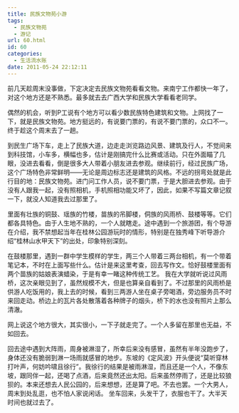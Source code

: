 ```yaml
---
title: 民族文物苑小游
tags:
  - 民族文物苑
  - 游记
url: 60.html
id: 60
categories:
  - 生活流水账
date: 2011-05-24 22:12:11
---
```


前几天趁周末没事做，下定决定去民族文物苑看看文物。来南宁工作都快一年了，对这个地方还是不熟悉。最多就去去广西大学和民族大学看看老同学。 

偶然的机会，听到P工说有个地方可以看少数民族特色建筑和文物。上网找了一下，就是民族文物苑。地方挺远的，有说要门票的，有说不要门票的，众口不一。终于趁这个周末去了一趟。 
<!-- more -->
到民生广场下车，走上了民族大道，边走走浏览路边风景、建筑及行人，不觉间来到科技馆，小车多，横幅也多，估计是刚搞完什么比赛或活动。只在外面瞄了几眼，没进去看看，倒是很多大人带着小朋友进去参观。继续前行，经过民族广场，这个广场特色非常鲜明——无论是周边标志还是建筑的风格。不远的拐弯处就是此行目的地：民族文物苑。进门问工作人员，说不要门票，于是大胆进去参观。由于没有人跟我一起，没有照相机，手机照相功能又坏了，因此，如果不写篇文章记叙一下，就没人知道我去过那里了。 

里面有壮族的铜鼓、瑶族的竹楼，苗族的吊脚楼，侗族的风雨桥、鼓楼等等。它们都各具特色。由于人生地不熟的，一个人就瞎走。途中遇到一个旅游团，有个导游在介绍，我不禁想起当年在桂林公园游玩时的情形，特别是在独秀峰下听导游介绍“桂林山水甲天下”的出处，印象特别深刻。 

在鼓楼那里，遇到一群中学生模样的学生，两三个人带着三两台相机，有一个带着笔记本，不时在上面写些什么。估计是来这里考查，回去写作文。恰好鼓楼里面有两个苗族的姑娘表演蜡染，于是有幸一睹这种传统工艺。 我在大学就听说过风雨桥，这次亲眼见到了，虽然规模不大，但是也算亲自看到了。不过那里的风雨桥是供游人吃饭用的，我上去的时候，看到三两游人坐在桌子旁喝酒，旁边服务员不时来回走动。桥边上的瓦片各处散落着各种牌子的烟头，桥下的水也没有照片上那么清澈。 

网上说这个地方很大，其实很小，一下子就走完了。一个人多留在那里也无益，不如回去。 

回去途中遇到大阵雨，周身被淋湿了，所幸后来没有感冒，虽然有半年没跑步了，身体还没有脆弱到淋一场雨就感冒的地步。东坡的《定风波》开头便说“莫听穿林打叶声，何妨吟啸且徐行”。我徐行的结果是被雨淋湿，而且还是一个人，不像东坡，跟同伴一起，还喝了点酒，后来竟然还出太阳。后来虽然停雨了，还是比较狼狈的。本来还想去人民公园的，后来想想，还是算了吧。不去也罢。一个大男人，周末到处乱逛，也不怕人家说闲话。 坐车回来，头发干了，衣服也干了。大半天时间也就过去了。

